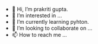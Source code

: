 - 👋 Hi, I’m prakriti gupta.
- 👀 I’m interested in ...
- 🌱 I’m currently learning pyhton.
- 💞️ I’m looking to collaborate on ...
- 📫 How to reach me ...

<!---
Prakriti2411/Prakriti2411 is a ✨ special ✨ repository because its `README.md` (this file) appears on your GitHub profile.
You can click the Preview link to take a look at your changes.
--->
